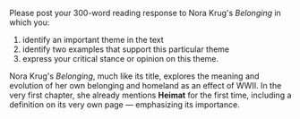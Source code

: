 Please post your 300-word reading response to Nora Krug's _Belonging_ in which you: 
1) identify an important theme in the text
2) identify two examples that support this particular theme
3) express your critical stance or opinion on this theme.

Nora Krug's *Belonging*, much like its title, explores the meaning and evolution of her own belonging and homeland as an effect of WWII. In the very first chapter, she already mentions **Heimat** for the first time, including a definition on its very own page — emphasizing its importance. 